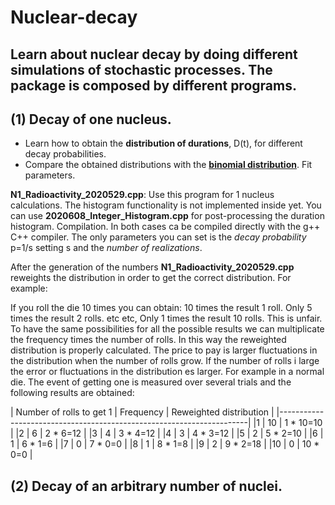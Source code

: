 # Nuclear-decay
## Learn about nuclear decay by doing different simulations of stochastic processes. The package is composed by different programs.

## (1) Decay of one nucleus.

- Learn how to obtain the **distribution of durations**, D(t), for different decay probabilities.
- Compare the obtained distributions with the **[binomial distribution](https://en.wikipedia.org/wiki/Binomial_distribution#:~:text=In%20probability%20theory%20and%20statistics,%2Fone%20(with%20probability%20p))**. Fit parameters.

**N1_Radioactivity_2020529.cpp**: Use this program for 1 nucleus calculations. The histogram functionality is not implemented inside yet. You can use **2020608_Integer_Histogram.cpp** for post-processing the duration histogram. Compilation. In both cases ca be compiled directly with the g++ C++ compiler. The only parameters you can set is the *decay probability* p=1/s setting s and the *number of realizations*.

After the generation of the numbers **N1_Radioactivity_2020529.cpp** reweights the distribution in order to get the correct distribution. For example:

If you roll the die 10 times you can obtain: 10 times the result 1 roll. Only 5 times the result 2 rolls. etc etc, Only 1 times the result 10 rolls. This is unfair. To have the same possibilities for all the possible results we can multiplicate the frequency times the number of rolls. In this way the reweighted distribution is properly calculated. The price to pay is larger fluctuations in the distribution when the number of rolls grow. If the number of rolls i large the error or fluctuations in the distribution es larger. For example in a normal die. The event of getting one is measured over several trials and the following results are obtained:

| Number of rolls to get 1  |  Frequency     | Reweighted distribution |
|----------------------------------------------------------------------|
|1                          |  10            |  1 * 10=10              |
|2                          |  6             |  2 * 6=12               |
|3                          |  4             |  3 * 4=12               |
|4                          |  3             |  4 * 3=12               |
|5                          |  2             |  5 * 2=10               |
|6                          |  1             |  6 * 1=6                |
|7                          |  0             |  7 * 0=0                |
|8                          |  1             |  8 * 1=8                |
|9                          |  2             |  9 * 2=18               |
|10                         |  0             |  10 * 0=0               |

## (2) Decay of an arbitrary number of nuclei.
